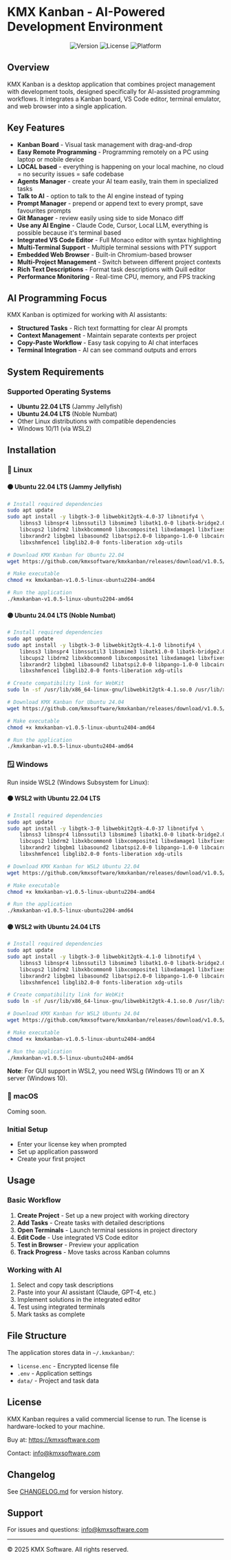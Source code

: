 # KMX Kanban - AI-Powered Development Environment

<div align="center">
  <img src="https://img.shields.io/badge/version-1.0.5-blue.svg" alt="Version">
  <img src="https://img.shields.io/badge/license-Commercial-green.svg" alt="License">
  <img src="https://img.shields.io/badge/platform-Linux-orange.svg" alt="Platform">
</div>

## Overview

KMX Kanban is a desktop application that combines project management with development tools, designed specifically for AI-assisted programming workflows. It integrates a Kanban board, VS Code editor, terminal emulator, and web browser into a single application.

## Key Features

- **Kanban Board** - Visual task management with drag-and-drop
- **Easy Remote Programming** - Programming remotely on a PC using laptop or mobile device
- **LOCAL based** - everything is happening on your local machine, no cloud = no security issues = safe codebase
- **Agents Manager** - create your AI team easily, train them in specialized tasks
- **Talk to AI** - option to talk to the AI engine instead of typing
- **Prompt Manager** - prepend or append text to every prompt, save favourites prompts
- **Git Manager** - review easily using side to side Monaco diff
- **Use any AI Engine** - Claude Code, Cursor, Local LLM, everything is possible because it's terminal based
- **Integrated VS Code Editor** - Full Monaco editor with syntax highlighting
- **Multi-Terminal Support** - Multiple terminal sessions with PTY support
- **Embedded Web Browser** - Built-in Chromium-based browser
- **Multi-Project Management** - Switch between different project contexts
- **Rich Text Descriptions** - Format task descriptions with Quill editor
- **Performance Monitoring** - Real-time CPU, memory, and FPS tracking

## AI Programming Focus

KMX Kanban is optimized for working with AI assistants:

- **Structured Tasks** - Rich text formatting for clear AI prompts
- **Context Management** - Maintain separate contexts per project
- **Copy-Paste Workflow** - Easy task copying to AI chat interfaces
- **Terminal Integration** - AI can see command outputs and errors

## System Requirements

### Supported Operating Systems

- **Ubuntu 22.04 LTS** (Jammy Jellyfish)
- **Ubuntu 24.04 LTS** (Noble Numbat)
- Other Linux distributions with compatible dependencies
- Windows 10/11 (via WSL2)

## Installation

### 🐧 Linux

#### 🟠 Ubuntu 22.04 LTS (Jammy Jellyfish)

```bash
# Install required dependencies
sudo apt update
sudo apt install -y libgtk-3-0 libwebkit2gtk-4.0-37 libnotify4 \
    libnss3 libnspr4 libnssutil3 libsmime3 libatk1.0-0 libatk-bridge2.0-0 \
    libcups2 libdrm2 libxkbcommon0 libxcomposite1 libxdamage1 libxfixes3 \
    libxrandr2 libgbm1 libasound2 libatspi2.0-0 libpango-1.0-0 libcairo2 \
    libxshmfence1 libglib2.0-0 fonts-liberation xdg-utils

# Download KMX Kanban for Ubuntu 22.04
wget https://github.com/kmxsoftware/kmxkanban/releases/download/v1.0.5/kmxkanban-v1.0.5-linux-ubuntu2204-amd64

# Make executable
chmod +x kmxkanban-v1.0.5-linux-ubuntu2204-amd64

# Run the application
./kmxkanban-v1.0.5-linux-ubuntu2204-amd64
```

#### 🟣 Ubuntu 24.04 LTS (Noble Numbat)

```bash
# Install required dependencies
sudo apt update
sudo apt install -y libgtk-3-0 libwebkit2gtk-4.1-0 libnotify4 \
    libnss3 libnspr4 libnssutil3 libsmime3 libatk1.0-0 libatk-bridge2.0-0 \
    libcups2 libdrm2 libxkbcommon0 libxcomposite1 libxdamage1 libxfixes3 \
    libxrandr2 libgbm1 libasound2 libatspi2.0-0 libpango-1.0-0 libcairo2 \
    libxshmfence1 libglib2.0-0 fonts-liberation xdg-utils

# Create compatibility link for WebKit
sudo ln -sf /usr/lib/x86_64-linux-gnu/libwebkit2gtk-4.1.so.0 /usr/lib/x86_64-linux-gnu/libwebkit2gtk-4.0.so.37

# Download KMX Kanban for Ubuntu 24.04
wget https://github.com/kmxsoftware/kmxkanban/releases/download/v1.0.5/kmxkanban-v1.0.5-linux-ubuntu2404-amd64

# Make executable
chmod +x kmxkanban-v1.0.5-linux-ubuntu2404-amd64

# Run the application
./kmxkanban-v1.0.5-linux-ubuntu2404-amd64
```

### 🪟 Windows

Run inside WSL2 (Windows Subsystem for Linux):

#### 🟠 WSL2 with Ubuntu 22.04 LTS

```bash
# Install required dependencies
sudo apt update
sudo apt install -y libgtk-3-0 libwebkit2gtk-4.0-37 libnotify4 \
    libnss3 libnspr4 libnssutil3 libsmime3 libatk1.0-0 libatk-bridge2.0-0 \
    libcups2 libdrm2 libxkbcommon0 libxcomposite1 libxdamage1 libxfixes3 \
    libxrandr2 libgbm1 libasound2 libatspi2.0-0 libpango-1.0-0 libcairo2 \
    libxshmfence1 libglib2.0-0 fonts-liberation xdg-utils

# Download KMX Kanban for WSL2 Ubuntu 22.04
wget https://github.com/kmxsoftware/kmxkanban/releases/download/v1.0.5/kmxkanban-v1.0.5-linux-ubuntu2204-amd64

# Make executable
chmod +x kmxkanban-v1.0.5-linux-ubuntu2204-amd64

# Run the application
./kmxkanban-v1.0.5-linux-ubuntu2204-amd64
```

#### 🟣 WSL2 with Ubuntu 24.04 LTS

```bash
# Install required dependencies
sudo apt update
sudo apt install -y libgtk-3-0 libwebkit2gtk-4.1-0 libnotify4 \
    libnss3 libnspr4 libnssutil3 libsmime3 libatk1.0-0 libatk-bridge2.0-0 \
    libcups2 libdrm2 libxkbcommon0 libxcomposite1 libxdamage1 libxfixes3 \
    libxrandr2 libgbm1 libasound2 libatspi2.0-0 libpango-1.0-0 libcairo2 \
    libxshmfence1 libglib2.0-0 fonts-liberation xdg-utils

# Create compatibility link for WebKit
sudo ln -sf /usr/lib/x86_64-linux-gnu/libwebkit2gtk-4.1.so.0 /usr/lib/x86_64-linux-gnu/libwebkit2gtk-4.0.so.37

# Download KMX Kanban for WSL2 Ubuntu 24.04
wget https://github.com/kmxsoftware/kmxkanban/releases/download/v1.0.5/kmxkanban-v1.0.5-linux-ubuntu2404-amd64

# Make executable
chmod +x kmxkanban-v1.0.5-linux-ubuntu2404-amd64

# Run the application
./kmxkanban-v1.0.5-linux-ubuntu2404-amd64
```

**Note**: For GUI support in WSL2, you need WSLg (Windows 11) or an X server (Windows 10).

### 🍎 macOS

Coming soon.

### Initial Setup

- Enter your license key when prompted
- Set up application password
- Create your first project

## Usage

### Basic Workflow

1. **Create Project** - Set up a new project with working directory
2. **Add Tasks** - Create tasks with detailed descriptions
3. **Open Terminals** - Launch terminal sessions in project directory
4. **Edit Code** - Use integrated VS Code editor
5. **Test in Browser** - Preview your application
6. **Track Progress** - Move tasks across Kanban columns

### Working with AI

1. Select and copy task descriptions
2. Paste into your AI assistant (Claude, GPT-4, etc.)
3. Implement solutions in the integrated editor
4. Test using integrated terminals
5. Mark tasks as complete

## File Structure

The application stores data in `~/.kmxkanban/`:
- `license.enc` - Encrypted license file
- `.env` - Application settings
- `data/` - Project and task data

## License

KMX Kanban requires a valid commercial license to run. The license is hardware-locked to your machine.

Buy at: https://kmxsoftware.com

Contact: info@kmxsoftware.com

## Changelog

See [CHANGELOG.md](CHANGELOG.md) for version history.

## Support

For issues and questions: info@kmxsoftware.com

---

© 2025 KMX Software. All rights reserved.
